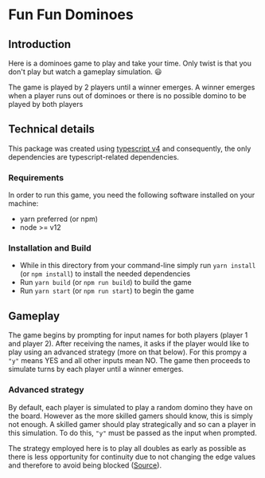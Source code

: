# Fun Fun Dominoes

## Introduction

Here is a dominoes game to play and take your time. Only twist is that you don't play but watch a gameplay simulation. 😃

The game is played by 2 players until a winner emerges. A winner emerges when a player runs out of dominoes or there is no possible domino to be played by both players

## Technical details

This package was created using [typescript v4](https://www.typescriptlang.org/) and consequently, the only dependencies are typescript-related dependencies.

### Requirements

In order to run this game, you need the following software installed on your machine:

* yarn preferred (or npm)
* node >= v12

### Installation and Build

* While in this directory from your command-line simply run `yarn install` (or `npm install`) to install the needed dependencies
* Run `yarn build` (or `npm run build`) to build the game
* Run `yarn start` (or `npm run start`) to begin the game

## Gameplay

The game begins by prompting for input names for both players (player 1 and player 2). After receiving the names, it asks if the player would like to play using an advanced strategy (more on that below). For this prompy a `"y"` means YES and all other inputs mean NO.
The game then proceeds to simulate turns by each player until a winner emerges.

### Advanced strategy

By default, each player is simulated to play a random domino they have on the board. However as the more skilled gamers should know, this is simply not enough. A skilled gamer should play strategically and so can a player in this simulation. To do this, `"y"` must be passed as the input when prompted.

The strategy employed here is to play all doubles as early as possible as there is less opportunity for continuity due to not changing the edge values and therefore to avoid being blocked ([Source](http://www.domino-play.com/Strategy.htm)).
